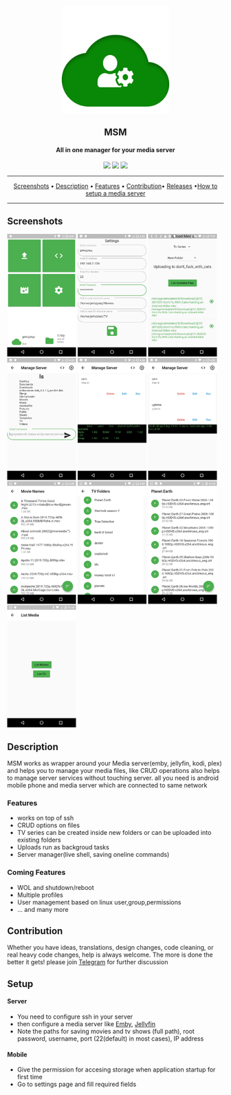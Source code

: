 <p align="center"><a href="#"><img src="assets/svgs/msm.svg" width="250"></a></p>
<h2 align="center"><b>MSM</b></h2>
<h4 align="center">All in one manager for your media server</h4>
<!-- <p align="center"><a href="#"><img src="https://f-droid.org/wiki/images/0/06/F-Droid-button_get-it-on.png"></a></p> -->

<p align="center">
<a href="https://github.com/prinzpiuz/MSM_mobile/releases" alt="build"><img src="https://github.com/prinzpiuz/MSM_mobile/workflows/Build%20and%20Release%20apk/badge.svg?branch=v1.1.4"></a>
<a href="https://www.gnu.org/licenses/gpl-3.0" alt="License: GPLv3"><img src="https://img.shields.io/badge/License-GPL%20v3-blue.svg"></a>
<a href="https://t.me/joinchat/FDVzK06Rt7vsNQLBLi2icw" alt="telegram: #msm"><img src="https://img.shields.io/badge/chat-Telegram-brightgreen"></a>

</p>
<hr>
<p align="center"><a href="#screenshots">Screenshots</a> &bull; <a href="#description">Description</a> &bull; <a href="#features">Features</a> &bull; <a href="#contribution">Contribution</a>&bull; <a href="https://github.com/prinzpiuz/MSM_mobile/releases">Releases</a> &bull;<a href="#setup">How to setup a media server</a></p>

<hr>

## Screenshots
[<img src="screenshots/main_page.jpg" width=160>](screenshots/main_page.jpg)
[<img src="screenshots/settings.jpg" width=160>](screenshots/settings.jpg)
[<img src="screenshots/upload_page.jpg" width=160>](screenshots/upload_page.jpg)
[<img src="screenshots/live_shell.jpg" width=160>](screenshots/live_shell.jpg)
[<img src="screenshots/manage_server1.jpg" width=160>](screenshots/manage_server1.jpg)
[<img src="screenshots/manage_server2.jpg" width=160>](screenshots/manage_server2.jpg)
[<img src="screenshots/movie_listing.jpg" width=160>](screenshots/movie_listing.jpg)
[<img src="screenshots/tv_listing.jpg" width=160>](screenshots/tv_listing.jpg)
[<img src="screenshots/tv_files.jpg" width=160>](screenshots/tv_files.jpg)
[<img src="screenshots/list_media.jpg" width=160>](screenshots/list_media.jpg)

## Description

MSM works as wrapper around your Media server(emby, jellyfin, kodi, plex) and helps you to manage your media files, like CRUD operations also helps to manage server services without touching server. all you need is android mobile phone and media server which are connected to same network

### Features

- works on top of ssh
- CRUD options on files
- TV series can be created inside new folders or can be uploaded into existing folders
- Uploads run as backgroud tasks
- Server manager(live shell, saving oneline commands)

### Coming Features

- WOL and shutdown/reboot
- Multiple profiles
- User management based on linux user,group,permissions
- … and many more

## Contribution

Whether you have ideas, translations, design changes, code cleaning, or real heavy code changes, help is always welcome.
The more is done the better it gets! please join [Telegram](https://t.me/joinchat/FDVzK06Rt7vsNQLBLi2icw) for further discussion

## Setup

#### Server

- You need to configure ssh in your server
- then configure a media server like [Emby](https://emby.media/), [Jellyfin](https://jellyfin.org/)
- Note the paths for  saving movies and tv shows (full path), root password, username, port (22(default) in most cases), IP address

#### Mobile

- Give the permission for accesing storage when application startup for first time
- Go to settings page and fill required fields
